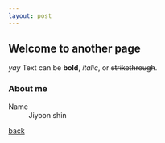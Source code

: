 ```yaml
---
layout: post
---
```


## Welcome to another page

_yay_
Text can be **bold**, _italic_, or ~~strikethrough~~.

### About me

<dl>
<dt>Name</dt>
<dd>Jiyoon shin</dd>

</dl>


[back](./)
